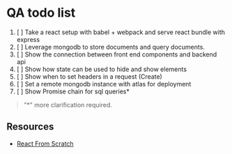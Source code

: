 # QA todo list 

1. [ ] Take a react setup with babel + webpack and serve react bundle with express
2. [ ] Leverage mongodb to store documents and query documents.
3. [ ] Show the connection between front end components and backend api
4. [ ] Show how state can be used to hide and show elements
5. [ ] Show when to set headers in a request (Create)
6. [ ] Set a remote mongodb instance with atlas for deployment
7. [ ] Show Promise chain for sql queries*

> "*" more clarification required.

## Resources

- [React From Scratch](https://github.com/DaltonHart/HowTo-React-Webpack-Babel)